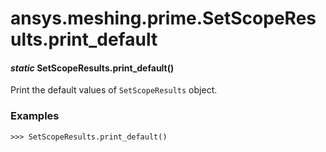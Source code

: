 <a id="ansys-meshing-prime-setscoperesults-print-default"></a>

# ansys.meshing.prime.SetScopeResults.print_default

<a id="ansys.meshing.prime.SetScopeResults.print_default"></a>

#### *static* SetScopeResults.print_default()

Print the default values of `SetScopeResults` object.

### Examples

```pycon
>>> SetScopeResults.print_default()
```

<!-- !! processed by numpydoc !! -->
